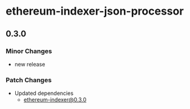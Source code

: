 # ethereum-indexer-json-processor

## 0.3.0

### Minor Changes

- new release

### Patch Changes

- Updated dependencies
  - ethereum-indexer@0.3.0
